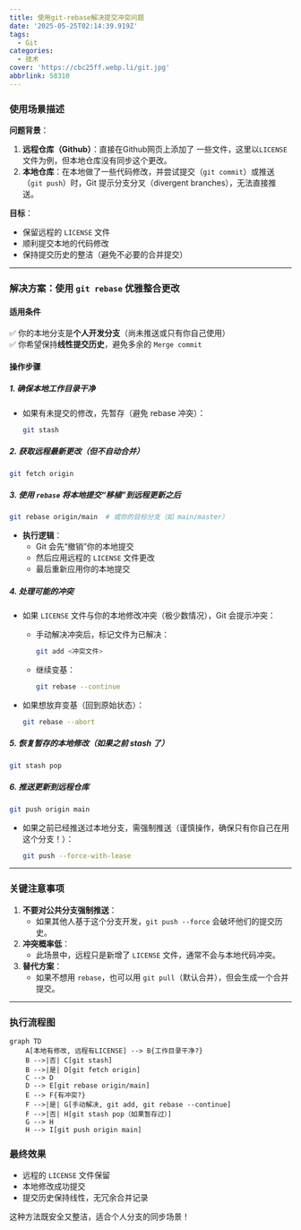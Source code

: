 ```yaml
---
title: 使用git-rebase解决提交冲突问题
date: '2025-05-25T02:14:39.919Z'
tags:
  - Git
categories:
  - 技术
cover: 'https://cbc25ff.webp.li/git.jpg'
abbrlink: 58310
---
```


### **使用场景描述**  

**问题背景**：  

1. **远程仓库（Github）**：直接在Github网页上添加了 一些文件，这里以`LICENSE` 文件为例，但本地仓库没有同步这个更改。  
2. **本地仓库**：在本地做了一些代码修改，并尝试提交（`git commit`）或推送（`git push`）时，Git 提示分支分叉（divergent branches），无法直接推送。  

**目标**：  

- 保留远程的 `LICENSE` 文件  
- 顺利提交本地的代码修改  
- 保持提交历史的整洁（避免不必要的合并提交）  

---

### **解决方案：使用 `git rebase` 优雅整合更改**  

#### **适用条件**  

✅ 你的本地分支是**个人开发分支**（尚未推送或只有你自己使用）  
✅ 你希望保持**线性提交历史**，避免多余的 `Merge commit`  

#### **操作步骤**  

##### **1. 确保本地工作目录干净**  

- 如果有未提交的修改，先暂存（避免 rebase 冲突）：  

  ```bash
  git stash
  ```

##### **2. 获取远程最新更改（但不自动合并）**  

```bash
git fetch origin
```

##### **3. 使用 `rebase` 将本地提交“移植”到远程更新之后**  

```bash
git rebase origin/main  # 或你的目标分支（如 main/master）
```

- **执行逻辑**：  
  - Git 会先“撤销”你的本地提交  
  - 然后应用远程的 `LICENSE` 文件更改  
  - 最后重新应用你的本地提交  

##### **4. 处理可能的冲突**  

- 如果 `LICENSE` 文件与你的本地修改冲突（极少数情况），Git 会提示冲突：  

  - 手动解决冲突后，标记文件为已解决：  

    ```bash
    git add <冲突文件>
    ```

  - 继续变基：  

    ```bash
    git rebase --continue
    ```

- 如果想放弃变基（回到原始状态）：  

  ```bash
  git rebase --abort
  ```

##### **5. 恢复暂存的本地修改（如果之前 stash 了）**  

```bash
git stash pop
```

##### **6. 推送更新到远程仓库**  

```bash
git push origin main
```

- 如果之前已经推送过本地分支，需强制推送（谨慎操作，确保只有你自己在用这个分支！）：  

  ```bash
  git push --force-with-lease
  ```

---

### **关键注意事项**  

1. **不要对公共分支强制推送**：  
   - 如果其他人基于这个分支开发，`git push --force` 会破坏他们的提交历史。  
2. **冲突概率低**：  
   - 此场景中，远程只是新增了 `LICENSE` 文件，通常不会与本地代码冲突。  
3. **替代方案**：  
   - 如果不想用 `rebase`，也可以用 `git pull`（默认合并），但会生成一个合并提交。  

---

### **执行流程图**  

```mermaid
graph TD
    A[本地有修改, 远程有LICENSE] --> B{工作目录干净?}
    B -->|否| C[git stash]
    B -->|是| D[git fetch origin]
    C --> D
    D --> E[git rebase origin/main]
    E --> F{有冲突?}
    F -->|是| G[手动解决, git add, git rebase --continue]
    F -->|否| H[git stash pop（如果暂存过）]
    G --> H
    H --> I[git push origin main]
```

### **最终效果**  

- 远程的 `LICENSE` 文件保留  
- 本地修改成功提交  
- 提交历史保持线性，无冗余合并记录  

这种方法既安全又整洁，适合个人分支的同步场景！